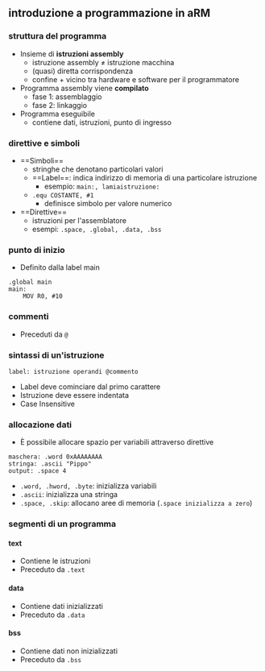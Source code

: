 ## introduzione a programmazione in aRM
### struttura del programma
- Insieme di **istruzioni assembly**
	- istruzione assembly ≠ istruzione macchina
	- (quasi) diretta corrispondenza
	- confine + vicino tra hardware e software per il programmatore
- Programma assembly viene **compilato**
	- fase 1: assemblaggio
	- fase 2: linkaggio
- Programma eseguibile
	- contiene dati, istruzioni, punto di ingresso
### direttive e simboli
- ==Simboli==
	- stringhe che denotano particolari valori
	- ==Label==: indica indirizzo di memoria di una particolare istruzione
		- esempio: ```main:, lamiaistruzione:```
	- ```.equ COSTANTE, #1```
		- definisce simbolo per valore numerico
- ==Direttive==
	- istruzioni per l'assemblatore
	- esempi: ```.space, .global, .data, .bss```
### punto di inizio
- Definito dalla label main
```arm
.global main
main: 
	MOV R0, #10
```
### commenti
- Preceduti da ```@```
### sintassi di un'istruzione
```arm
label: istruzione operandi @commento
```
- Label deve cominciare dal primo carattere
- Istruzione deve essere indentata
- Case Insensitive
### allocazione dati
- È possibile allocare spazio per variabili attraverso direttive
```arm
maschera: .word 0xAAAAAAAA
stringa: .ascii "Pippo"
output: .space 4
```
- ```.word, .hword, .byte```: inizializza variabili
- ```.ascii```: inizializza una stringa
- ```.space, .skip```: allocano aree di memoria (```.space inizializza a zero```)
### segmenti di un programma
#### text
- Contiene le istruzioni
- Preceduto da ```.text```
#### data
- Contiene dati inizializzati
- Preceduto da ```.data```
#### bss
- Contiene dati non inizializzati
- Preceduto da ```.bss```
